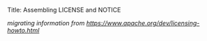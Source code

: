 Title: Assembling LICENSE and NOTICE

_migrating information from https://www.apache.org/dev/licensing-howto.html_
